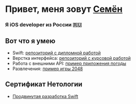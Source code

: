 
# Привет, меня зовут [Семён](https://taplink.cc/solovovo)
### Я iOS developer из России 🇷🇺

## Вот что я умею
- Swift: [репозиторий с дипломной работой](https://github.com/SimonSolv/vkontakte)
- Верстка интерфейса: [репозиторий с курсовой работой](https://github.com/SimonSolv/myHabits)
- Работа с внешними API: [пример приложения погоды](https://github.com/SimonSolv/weatherApp)
- Развлечения: [пример игры 2048](https://github.com/SimonSolv/2048-Game)

## Сертификат Нетологии
- [Продвинутая разработка Swift](https://netology.ru/backend/api/user/programs/30092/pdf_certificate)

<!---
SimonSolv/SimonSolv is a ✨ special ✨ repository because its `README.md` (this file) appears on your GitHub profile.
You can click the Preview link to take a look at your changes.
--->
